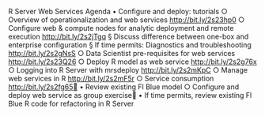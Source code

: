 

R Server Web Services Agenda
	• Configure and deploy: tutorials
		○ Overview of operationalization and web services <http://bit.ly/2s23hp0>
		○ Configure web & compute nodes for analytic deployment and remote execution <http://bit.ly/2s2jTgq>
			§ Discuss difference between one-box and enterprise configuration
			§ If time permits: Diagnostics and troubleshooting http://bit.ly/2s2gNsS
		○ Data Scientist pre-requisites for web services http://bit.ly/2s23Q26
		○ Deploy R model as web service http://bit.ly/2s2g76x
		○ Logging into R Server with mrsdeploy http://bit.ly/2s2mKpC
		○ Manage web services in R http://bit.ly/2s2mF5r
		○ Service consumption http://bit.ly/2s2fg65
	• Review existing Fl Blue model
		○ Configure and deploy web service as group exercise
	• If time permits, review existing Fl Blue R code for refactoring in R Server
